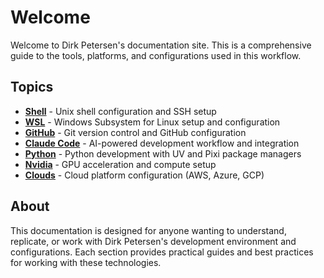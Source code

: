 # Welcome

Welcome to Dirk Petersen's documentation site. This is a comprehensive guide to the tools, platforms, and configurations used in this workflow.

## Topics

- **[Shell](shell/index.md)** - Unix shell configuration and SSH setup
- **[WSL](wsl/index.md)** - Windows Subsystem for Linux setup and configuration
- **[GitHub](github/index.md)** - Git version control and GitHub configuration
- **[Claude Code](claude-code/index.md)** - AI-powered development workflow and integration
- **[Python](python/index.md)** - Python development with UV and Pixi package managers
- **[Nvidia](nvidia/index.md)** - GPU acceleration and compute setup
- **[Clouds](clouds/index.md)** - Cloud platform configuration (AWS, Azure, GCP)

## About

This documentation is designed for anyone wanting to understand, replicate, or work with Dirk Petersen's development environment and configurations. Each section provides practical guides and best practices for working with these technologies.
